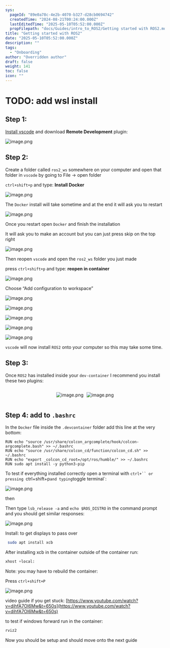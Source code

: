 ```yaml
---
sys:
  pageId: "89e0a78c-4e2b-4070-b327-d28cb0694742"
  createdTime: "2024-08-21T00:24:00.000Z"
  lastEditedTime: "2025-05-10T05:52:00.000Z"
  propFilepath: "docs/Guides/intro_to_ROS2/Getting started with ROS2.md"
title: "Getting started with ROS2"
date: "2025-05-10T05:52:00.000Z"
description: ""
tags:
  - "Onboarding"
author: "Overridden author"
draft: false
weight: 141
toc: false
icon: ""
---
```


# TODO: add wsl install

## Step 1:

[Install vscode](https://code.visualstudio.com/download) and download **Remote Development** plugin:

![image.png](https://prod-files-secure.s3.us-west-2.amazonaws.com/d518164a-d88e-44d1-a4ee-3adb3bd8bce0/efb52993-1881-4a40-b95e-6f020334f022/image.png?X-Amz-Algorithm=AWS4-HMAC-SHA256&X-Amz-Content-Sha256=UNSIGNED-PAYLOAD&X-Amz-Credential=ASIAZI2LB466TK6HGLFY%2F20250617%2Fus-west-2%2Fs3%2Faws4_request&X-Amz-Date=20250617T101015Z&X-Amz-Expires=3600&X-Amz-Security-Token=IQoJb3JpZ2luX2VjEIr%2F%2F%2F%2F%2F%2F%2F%2F%2F%2FwEaCXVzLXdlc3QtMiJGMEQCIEqI7wEYquBtcferrSrKvEHlj98VxNoJzPGbpKK1FpxgAiB1QEaDX96tqHyozb7V3%2Bjf9q3A%2F2vLtrNv%2Bf8%2BIwa5ZSr%2FAwhzEAAaDDYzNzQyMzE4MzgwNSIMA29Ijlr9U938%2Bo6pKtwDNLlsWcXZuTcRvyYQE7z%2FLZaMSuAUg3cN0JqW9HvvosUH8MFAChqOsB82zoUi689qXWEOIhFRph%2FUFbk%2B4HuDaYw9NXxRJ7MbdGeGWhUjZGHs7uROxzUowg%2F%2Bc0IEbyNE%2B9pou7HVYKup0HMimky%2FSTfBxSd6kca1AXF7vlh%2Fy7VjkeILUVhgD9jfSe6sG18zKnvZwj4uYNu2t1AYKT6O%2FeQYuNRh%2FrXQyDtpwmrOkavyBEAB3no0JxkvK6SYGI8CgapqbBoKqd1IYuDDGtBIxz1cOFt2f5QdhzKT8OtT5Pot1b30zIamfrbO8mq1829XxZGpM%2FtmksAltsqh9e71ZX2jM8MFmftxmJVbgHEkRmP7lE0xQOoG%2B12xp15cDw%2BOnEZ4bZVztRxhFDCZiW5fwRRNwy8ay%2BuGv72e2Rqnl3Nu5AKSe1E9iLz%2BLkICBpV%2BR6%2FrXcS6XergqZlnnfEUHKmIQ5dDPZkO2AnlGUfkwszty9%2BErM3%2BNdmXRTYtlRD9u%2BIkc4et1N%2FVxBLsQT8T7eF9CHCnjWyNX0wyaCV5VgIRZgkYsxstNTY%2FGAzWEanxccnYFVJYK5HSXaRWvcDAzA2g0c3aEFe7Sj4Hdq%2BsnzAMAWiue6GSgBdxioMwuO7EwgY6pgH7u%2FgjxLervXllHMSfuJACs0gjTrbYLqLVQqznehnNlCu8fcggMiWz%2Faa7XxOWfN4HB3YJ2pDL2B6GFzQ3CEPpLaPAmFAeAHhAxahLD39T4pB%2Fn1GjULDr8oEmUk3qtK%2FDwIqKOHIXWy%2BDsuKaroH%2BtIZnQZWj4Gb7m3YACd%2Fwm%2FeXL5lSeSzjNp%2B%2BHdNvVtMFXl9zEYyNf6ARxszaRxOJtSm38um2&X-Amz-Signature=b17bcaa6e5b05e5cf7ed3e026b4df358afe3040846033292cdc5ec1b383042d0&X-Amz-SignedHeaders=host&x-amz-checksum-mode=ENABLED&x-id=GetObject)

## Step 2:

Create a folder called `ros2_ws` somewhere on your computer and open that folder in `vscode` by going to File → open folder 

`ctrl+shift+p` and type: **Install Docker**

![image.png](https://prod-files-secure.s3.us-west-2.amazonaws.com/d518164a-d88e-44d1-a4ee-3adb3bd8bce0/2269dc0e-1cd5-47ff-bceb-c04ad9b2eab0/image.png?X-Amz-Algorithm=AWS4-HMAC-SHA256&X-Amz-Content-Sha256=UNSIGNED-PAYLOAD&X-Amz-Credential=ASIAZI2LB466TK6HGLFY%2F20250617%2Fus-west-2%2Fs3%2Faws4_request&X-Amz-Date=20250617T101015Z&X-Amz-Expires=3600&X-Amz-Security-Token=IQoJb3JpZ2luX2VjEIr%2F%2F%2F%2F%2F%2F%2F%2F%2F%2FwEaCXVzLXdlc3QtMiJGMEQCIEqI7wEYquBtcferrSrKvEHlj98VxNoJzPGbpKK1FpxgAiB1QEaDX96tqHyozb7V3%2Bjf9q3A%2F2vLtrNv%2Bf8%2BIwa5ZSr%2FAwhzEAAaDDYzNzQyMzE4MzgwNSIMA29Ijlr9U938%2Bo6pKtwDNLlsWcXZuTcRvyYQE7z%2FLZaMSuAUg3cN0JqW9HvvosUH8MFAChqOsB82zoUi689qXWEOIhFRph%2FUFbk%2B4HuDaYw9NXxRJ7MbdGeGWhUjZGHs7uROxzUowg%2F%2Bc0IEbyNE%2B9pou7HVYKup0HMimky%2FSTfBxSd6kca1AXF7vlh%2Fy7VjkeILUVhgD9jfSe6sG18zKnvZwj4uYNu2t1AYKT6O%2FeQYuNRh%2FrXQyDtpwmrOkavyBEAB3no0JxkvK6SYGI8CgapqbBoKqd1IYuDDGtBIxz1cOFt2f5QdhzKT8OtT5Pot1b30zIamfrbO8mq1829XxZGpM%2FtmksAltsqh9e71ZX2jM8MFmftxmJVbgHEkRmP7lE0xQOoG%2B12xp15cDw%2BOnEZ4bZVztRxhFDCZiW5fwRRNwy8ay%2BuGv72e2Rqnl3Nu5AKSe1E9iLz%2BLkICBpV%2BR6%2FrXcS6XergqZlnnfEUHKmIQ5dDPZkO2AnlGUfkwszty9%2BErM3%2BNdmXRTYtlRD9u%2BIkc4et1N%2FVxBLsQT8T7eF9CHCnjWyNX0wyaCV5VgIRZgkYsxstNTY%2FGAzWEanxccnYFVJYK5HSXaRWvcDAzA2g0c3aEFe7Sj4Hdq%2BsnzAMAWiue6GSgBdxioMwuO7EwgY6pgH7u%2FgjxLervXllHMSfuJACs0gjTrbYLqLVQqznehnNlCu8fcggMiWz%2Faa7XxOWfN4HB3YJ2pDL2B6GFzQ3CEPpLaPAmFAeAHhAxahLD39T4pB%2Fn1GjULDr8oEmUk3qtK%2FDwIqKOHIXWy%2BDsuKaroH%2BtIZnQZWj4Gb7m3YACd%2Fwm%2FeXL5lSeSzjNp%2B%2BHdNvVtMFXl9zEYyNf6ARxszaRxOJtSm38um2&X-Amz-Signature=65e26bdbad89fd051a23b10a4ff9cdb713675a5ed75d399ca80a3c23ca7d82b9&X-Amz-SignedHeaders=host&x-amz-checksum-mode=ENABLED&x-id=GetObject)

The `Docker` install will take sometime and at the end it will ask you to restart

![image.png](https://prod-files-secure.s3.us-west-2.amazonaws.com/d518164a-d88e-44d1-a4ee-3adb3bd8bce0/ed233f78-be33-4b1f-b89c-9c346c0e961e/image.png?X-Amz-Algorithm=AWS4-HMAC-SHA256&X-Amz-Content-Sha256=UNSIGNED-PAYLOAD&X-Amz-Credential=ASIAZI2LB466TK6HGLFY%2F20250617%2Fus-west-2%2Fs3%2Faws4_request&X-Amz-Date=20250617T101015Z&X-Amz-Expires=3600&X-Amz-Security-Token=IQoJb3JpZ2luX2VjEIr%2F%2F%2F%2F%2F%2F%2F%2F%2F%2FwEaCXVzLXdlc3QtMiJGMEQCIEqI7wEYquBtcferrSrKvEHlj98VxNoJzPGbpKK1FpxgAiB1QEaDX96tqHyozb7V3%2Bjf9q3A%2F2vLtrNv%2Bf8%2BIwa5ZSr%2FAwhzEAAaDDYzNzQyMzE4MzgwNSIMA29Ijlr9U938%2Bo6pKtwDNLlsWcXZuTcRvyYQE7z%2FLZaMSuAUg3cN0JqW9HvvosUH8MFAChqOsB82zoUi689qXWEOIhFRph%2FUFbk%2B4HuDaYw9NXxRJ7MbdGeGWhUjZGHs7uROxzUowg%2F%2Bc0IEbyNE%2B9pou7HVYKup0HMimky%2FSTfBxSd6kca1AXF7vlh%2Fy7VjkeILUVhgD9jfSe6sG18zKnvZwj4uYNu2t1AYKT6O%2FeQYuNRh%2FrXQyDtpwmrOkavyBEAB3no0JxkvK6SYGI8CgapqbBoKqd1IYuDDGtBIxz1cOFt2f5QdhzKT8OtT5Pot1b30zIamfrbO8mq1829XxZGpM%2FtmksAltsqh9e71ZX2jM8MFmftxmJVbgHEkRmP7lE0xQOoG%2B12xp15cDw%2BOnEZ4bZVztRxhFDCZiW5fwRRNwy8ay%2BuGv72e2Rqnl3Nu5AKSe1E9iLz%2BLkICBpV%2BR6%2FrXcS6XergqZlnnfEUHKmIQ5dDPZkO2AnlGUfkwszty9%2BErM3%2BNdmXRTYtlRD9u%2BIkc4et1N%2FVxBLsQT8T7eF9CHCnjWyNX0wyaCV5VgIRZgkYsxstNTY%2FGAzWEanxccnYFVJYK5HSXaRWvcDAzA2g0c3aEFe7Sj4Hdq%2BsnzAMAWiue6GSgBdxioMwuO7EwgY6pgH7u%2FgjxLervXllHMSfuJACs0gjTrbYLqLVQqznehnNlCu8fcggMiWz%2Faa7XxOWfN4HB3YJ2pDL2B6GFzQ3CEPpLaPAmFAeAHhAxahLD39T4pB%2Fn1GjULDr8oEmUk3qtK%2FDwIqKOHIXWy%2BDsuKaroH%2BtIZnQZWj4Gb7m3YACd%2Fwm%2FeXL5lSeSzjNp%2B%2BHdNvVtMFXl9zEYyNf6ARxszaRxOJtSm38um2&X-Amz-Signature=6da4a624a9387d5248c78abb33dc836224bcbfb2413a35a1ebb4ba90de18bfe7&X-Amz-SignedHeaders=host&x-amz-checksum-mode=ENABLED&x-id=GetObject)

Once you restart open `Docker` and finish the installation

It will ask you to make an account but you can just press skip on the top right

![image.png](https://prod-files-secure.s3.us-west-2.amazonaws.com/d518164a-d88e-44d1-a4ee-3adb3bd8bce0/21010ad9-1659-4fd9-9f59-9932a09b2a3d/image.png?X-Amz-Algorithm=AWS4-HMAC-SHA256&X-Amz-Content-Sha256=UNSIGNED-PAYLOAD&X-Amz-Credential=ASIAZI2LB466TK6HGLFY%2F20250617%2Fus-west-2%2Fs3%2Faws4_request&X-Amz-Date=20250617T101015Z&X-Amz-Expires=3600&X-Amz-Security-Token=IQoJb3JpZ2luX2VjEIr%2F%2F%2F%2F%2F%2F%2F%2F%2F%2FwEaCXVzLXdlc3QtMiJGMEQCIEqI7wEYquBtcferrSrKvEHlj98VxNoJzPGbpKK1FpxgAiB1QEaDX96tqHyozb7V3%2Bjf9q3A%2F2vLtrNv%2Bf8%2BIwa5ZSr%2FAwhzEAAaDDYzNzQyMzE4MzgwNSIMA29Ijlr9U938%2Bo6pKtwDNLlsWcXZuTcRvyYQE7z%2FLZaMSuAUg3cN0JqW9HvvosUH8MFAChqOsB82zoUi689qXWEOIhFRph%2FUFbk%2B4HuDaYw9NXxRJ7MbdGeGWhUjZGHs7uROxzUowg%2F%2Bc0IEbyNE%2B9pou7HVYKup0HMimky%2FSTfBxSd6kca1AXF7vlh%2Fy7VjkeILUVhgD9jfSe6sG18zKnvZwj4uYNu2t1AYKT6O%2FeQYuNRh%2FrXQyDtpwmrOkavyBEAB3no0JxkvK6SYGI8CgapqbBoKqd1IYuDDGtBIxz1cOFt2f5QdhzKT8OtT5Pot1b30zIamfrbO8mq1829XxZGpM%2FtmksAltsqh9e71ZX2jM8MFmftxmJVbgHEkRmP7lE0xQOoG%2B12xp15cDw%2BOnEZ4bZVztRxhFDCZiW5fwRRNwy8ay%2BuGv72e2Rqnl3Nu5AKSe1E9iLz%2BLkICBpV%2BR6%2FrXcS6XergqZlnnfEUHKmIQ5dDPZkO2AnlGUfkwszty9%2BErM3%2BNdmXRTYtlRD9u%2BIkc4et1N%2FVxBLsQT8T7eF9CHCnjWyNX0wyaCV5VgIRZgkYsxstNTY%2FGAzWEanxccnYFVJYK5HSXaRWvcDAzA2g0c3aEFe7Sj4Hdq%2BsnzAMAWiue6GSgBdxioMwuO7EwgY6pgH7u%2FgjxLervXllHMSfuJACs0gjTrbYLqLVQqznehnNlCu8fcggMiWz%2Faa7XxOWfN4HB3YJ2pDL2B6GFzQ3CEPpLaPAmFAeAHhAxahLD39T4pB%2Fn1GjULDr8oEmUk3qtK%2FDwIqKOHIXWy%2BDsuKaroH%2BtIZnQZWj4Gb7m3YACd%2Fwm%2FeXL5lSeSzjNp%2B%2BHdNvVtMFXl9zEYyNf6ARxszaRxOJtSm38um2&X-Amz-Signature=4dcb3b957495efddadb59f1ef4be49e978d1c1bf0cf1657f2a51d195e1860973&X-Amz-SignedHeaders=host&x-amz-checksum-mode=ENABLED&x-id=GetObject)

Then reopen `vscode` and open the `ros2_ws` folder you just made

press `ctrl+shift+p` and type: **reopen in container**

![image.png](https://prod-files-secure.s3.us-west-2.amazonaws.com/d518164a-d88e-44d1-a4ee-3adb3bd8bce0/4e93b8c2-41ad-488c-8095-c74205196118/image.png?X-Amz-Algorithm=AWS4-HMAC-SHA256&X-Amz-Content-Sha256=UNSIGNED-PAYLOAD&X-Amz-Credential=ASIAZI2LB466TK6HGLFY%2F20250617%2Fus-west-2%2Fs3%2Faws4_request&X-Amz-Date=20250617T101015Z&X-Amz-Expires=3600&X-Amz-Security-Token=IQoJb3JpZ2luX2VjEIr%2F%2F%2F%2F%2F%2F%2F%2F%2F%2FwEaCXVzLXdlc3QtMiJGMEQCIEqI7wEYquBtcferrSrKvEHlj98VxNoJzPGbpKK1FpxgAiB1QEaDX96tqHyozb7V3%2Bjf9q3A%2F2vLtrNv%2Bf8%2BIwa5ZSr%2FAwhzEAAaDDYzNzQyMzE4MzgwNSIMA29Ijlr9U938%2Bo6pKtwDNLlsWcXZuTcRvyYQE7z%2FLZaMSuAUg3cN0JqW9HvvosUH8MFAChqOsB82zoUi689qXWEOIhFRph%2FUFbk%2B4HuDaYw9NXxRJ7MbdGeGWhUjZGHs7uROxzUowg%2F%2Bc0IEbyNE%2B9pou7HVYKup0HMimky%2FSTfBxSd6kca1AXF7vlh%2Fy7VjkeILUVhgD9jfSe6sG18zKnvZwj4uYNu2t1AYKT6O%2FeQYuNRh%2FrXQyDtpwmrOkavyBEAB3no0JxkvK6SYGI8CgapqbBoKqd1IYuDDGtBIxz1cOFt2f5QdhzKT8OtT5Pot1b30zIamfrbO8mq1829XxZGpM%2FtmksAltsqh9e71ZX2jM8MFmftxmJVbgHEkRmP7lE0xQOoG%2B12xp15cDw%2BOnEZ4bZVztRxhFDCZiW5fwRRNwy8ay%2BuGv72e2Rqnl3Nu5AKSe1E9iLz%2BLkICBpV%2BR6%2FrXcS6XergqZlnnfEUHKmIQ5dDPZkO2AnlGUfkwszty9%2BErM3%2BNdmXRTYtlRD9u%2BIkc4et1N%2FVxBLsQT8T7eF9CHCnjWyNX0wyaCV5VgIRZgkYsxstNTY%2FGAzWEanxccnYFVJYK5HSXaRWvcDAzA2g0c3aEFe7Sj4Hdq%2BsnzAMAWiue6GSgBdxioMwuO7EwgY6pgH7u%2FgjxLervXllHMSfuJACs0gjTrbYLqLVQqznehnNlCu8fcggMiWz%2Faa7XxOWfN4HB3YJ2pDL2B6GFzQ3CEPpLaPAmFAeAHhAxahLD39T4pB%2Fn1GjULDr8oEmUk3qtK%2FDwIqKOHIXWy%2BDsuKaroH%2BtIZnQZWj4Gb7m3YACd%2Fwm%2FeXL5lSeSzjNp%2B%2BHdNvVtMFXl9zEYyNf6ARxszaRxOJtSm38um2&X-Amz-Signature=f48f602d3546a298d2be81f6735dc00d38e088ed8cb25a1a5d180ee575a77586&X-Amz-SignedHeaders=host&x-amz-checksum-mode=ENABLED&x-id=GetObject)

Choose “Add configuration to workspace”

![image.png](https://prod-files-secure.s3.us-west-2.amazonaws.com/d518164a-d88e-44d1-a4ee-3adb3bd8bce0/9560b282-5060-4989-ba37-97e7b2c22476/image.png?X-Amz-Algorithm=AWS4-HMAC-SHA256&X-Amz-Content-Sha256=UNSIGNED-PAYLOAD&X-Amz-Credential=ASIAZI2LB466TK6HGLFY%2F20250617%2Fus-west-2%2Fs3%2Faws4_request&X-Amz-Date=20250617T101015Z&X-Amz-Expires=3600&X-Amz-Security-Token=IQoJb3JpZ2luX2VjEIr%2F%2F%2F%2F%2F%2F%2F%2F%2F%2FwEaCXVzLXdlc3QtMiJGMEQCIEqI7wEYquBtcferrSrKvEHlj98VxNoJzPGbpKK1FpxgAiB1QEaDX96tqHyozb7V3%2Bjf9q3A%2F2vLtrNv%2Bf8%2BIwa5ZSr%2FAwhzEAAaDDYzNzQyMzE4MzgwNSIMA29Ijlr9U938%2Bo6pKtwDNLlsWcXZuTcRvyYQE7z%2FLZaMSuAUg3cN0JqW9HvvosUH8MFAChqOsB82zoUi689qXWEOIhFRph%2FUFbk%2B4HuDaYw9NXxRJ7MbdGeGWhUjZGHs7uROxzUowg%2F%2Bc0IEbyNE%2B9pou7HVYKup0HMimky%2FSTfBxSd6kca1AXF7vlh%2Fy7VjkeILUVhgD9jfSe6sG18zKnvZwj4uYNu2t1AYKT6O%2FeQYuNRh%2FrXQyDtpwmrOkavyBEAB3no0JxkvK6SYGI8CgapqbBoKqd1IYuDDGtBIxz1cOFt2f5QdhzKT8OtT5Pot1b30zIamfrbO8mq1829XxZGpM%2FtmksAltsqh9e71ZX2jM8MFmftxmJVbgHEkRmP7lE0xQOoG%2B12xp15cDw%2BOnEZ4bZVztRxhFDCZiW5fwRRNwy8ay%2BuGv72e2Rqnl3Nu5AKSe1E9iLz%2BLkICBpV%2BR6%2FrXcS6XergqZlnnfEUHKmIQ5dDPZkO2AnlGUfkwszty9%2BErM3%2BNdmXRTYtlRD9u%2BIkc4et1N%2FVxBLsQT8T7eF9CHCnjWyNX0wyaCV5VgIRZgkYsxstNTY%2FGAzWEanxccnYFVJYK5HSXaRWvcDAzA2g0c3aEFe7Sj4Hdq%2BsnzAMAWiue6GSgBdxioMwuO7EwgY6pgH7u%2FgjxLervXllHMSfuJACs0gjTrbYLqLVQqznehnNlCu8fcggMiWz%2Faa7XxOWfN4HB3YJ2pDL2B6GFzQ3CEPpLaPAmFAeAHhAxahLD39T4pB%2Fn1GjULDr8oEmUk3qtK%2FDwIqKOHIXWy%2BDsuKaroH%2BtIZnQZWj4Gb7m3YACd%2Fwm%2FeXL5lSeSzjNp%2B%2BHdNvVtMFXl9zEYyNf6ARxszaRxOJtSm38um2&X-Amz-Signature=a62a36dc9fd5a24e5c7abc06be5d117c4a192e4abd350bbf2cbef99cbc3609b0&X-Amz-SignedHeaders=host&x-amz-checksum-mode=ENABLED&x-id=GetObject)

![image.png](https://prod-files-secure.s3.us-west-2.amazonaws.com/d518164a-d88e-44d1-a4ee-3adb3bd8bce0/2ee63f81-886b-48e8-a553-dc6e5eac99e4/image.png?X-Amz-Algorithm=AWS4-HMAC-SHA256&X-Amz-Content-Sha256=UNSIGNED-PAYLOAD&X-Amz-Credential=ASIAZI2LB466TK6HGLFY%2F20250617%2Fus-west-2%2Fs3%2Faws4_request&X-Amz-Date=20250617T101015Z&X-Amz-Expires=3600&X-Amz-Security-Token=IQoJb3JpZ2luX2VjEIr%2F%2F%2F%2F%2F%2F%2F%2F%2F%2FwEaCXVzLXdlc3QtMiJGMEQCIEqI7wEYquBtcferrSrKvEHlj98VxNoJzPGbpKK1FpxgAiB1QEaDX96tqHyozb7V3%2Bjf9q3A%2F2vLtrNv%2Bf8%2BIwa5ZSr%2FAwhzEAAaDDYzNzQyMzE4MzgwNSIMA29Ijlr9U938%2Bo6pKtwDNLlsWcXZuTcRvyYQE7z%2FLZaMSuAUg3cN0JqW9HvvosUH8MFAChqOsB82zoUi689qXWEOIhFRph%2FUFbk%2B4HuDaYw9NXxRJ7MbdGeGWhUjZGHs7uROxzUowg%2F%2Bc0IEbyNE%2B9pou7HVYKup0HMimky%2FSTfBxSd6kca1AXF7vlh%2Fy7VjkeILUVhgD9jfSe6sG18zKnvZwj4uYNu2t1AYKT6O%2FeQYuNRh%2FrXQyDtpwmrOkavyBEAB3no0JxkvK6SYGI8CgapqbBoKqd1IYuDDGtBIxz1cOFt2f5QdhzKT8OtT5Pot1b30zIamfrbO8mq1829XxZGpM%2FtmksAltsqh9e71ZX2jM8MFmftxmJVbgHEkRmP7lE0xQOoG%2B12xp15cDw%2BOnEZ4bZVztRxhFDCZiW5fwRRNwy8ay%2BuGv72e2Rqnl3Nu5AKSe1E9iLz%2BLkICBpV%2BR6%2FrXcS6XergqZlnnfEUHKmIQ5dDPZkO2AnlGUfkwszty9%2BErM3%2BNdmXRTYtlRD9u%2BIkc4et1N%2FVxBLsQT8T7eF9CHCnjWyNX0wyaCV5VgIRZgkYsxstNTY%2FGAzWEanxccnYFVJYK5HSXaRWvcDAzA2g0c3aEFe7Sj4Hdq%2BsnzAMAWiue6GSgBdxioMwuO7EwgY6pgH7u%2FgjxLervXllHMSfuJACs0gjTrbYLqLVQqznehnNlCu8fcggMiWz%2Faa7XxOWfN4HB3YJ2pDL2B6GFzQ3CEPpLaPAmFAeAHhAxahLD39T4pB%2Fn1GjULDr8oEmUk3qtK%2FDwIqKOHIXWy%2BDsuKaroH%2BtIZnQZWj4Gb7m3YACd%2Fwm%2FeXL5lSeSzjNp%2B%2BHdNvVtMFXl9zEYyNf6ARxszaRxOJtSm38um2&X-Amz-Signature=f0bfcc80c297469bf6cf994d17ddbfb131e2c63f8bc77bbd257935b8620e8cdc&X-Amz-SignedHeaders=host&x-amz-checksum-mode=ENABLED&x-id=GetObject)

![image.png](https://prod-files-secure.s3.us-west-2.amazonaws.com/d518164a-d88e-44d1-a4ee-3adb3bd8bce0/ae1580b2-b048-407e-aed9-b584224a7a04/image.png?X-Amz-Algorithm=AWS4-HMAC-SHA256&X-Amz-Content-Sha256=UNSIGNED-PAYLOAD&X-Amz-Credential=ASIAZI2LB466TK6HGLFY%2F20250617%2Fus-west-2%2Fs3%2Faws4_request&X-Amz-Date=20250617T101015Z&X-Amz-Expires=3600&X-Amz-Security-Token=IQoJb3JpZ2luX2VjEIr%2F%2F%2F%2F%2F%2F%2F%2F%2F%2FwEaCXVzLXdlc3QtMiJGMEQCIEqI7wEYquBtcferrSrKvEHlj98VxNoJzPGbpKK1FpxgAiB1QEaDX96tqHyozb7V3%2Bjf9q3A%2F2vLtrNv%2Bf8%2BIwa5ZSr%2FAwhzEAAaDDYzNzQyMzE4MzgwNSIMA29Ijlr9U938%2Bo6pKtwDNLlsWcXZuTcRvyYQE7z%2FLZaMSuAUg3cN0JqW9HvvosUH8MFAChqOsB82zoUi689qXWEOIhFRph%2FUFbk%2B4HuDaYw9NXxRJ7MbdGeGWhUjZGHs7uROxzUowg%2F%2Bc0IEbyNE%2B9pou7HVYKup0HMimky%2FSTfBxSd6kca1AXF7vlh%2Fy7VjkeILUVhgD9jfSe6sG18zKnvZwj4uYNu2t1AYKT6O%2FeQYuNRh%2FrXQyDtpwmrOkavyBEAB3no0JxkvK6SYGI8CgapqbBoKqd1IYuDDGtBIxz1cOFt2f5QdhzKT8OtT5Pot1b30zIamfrbO8mq1829XxZGpM%2FtmksAltsqh9e71ZX2jM8MFmftxmJVbgHEkRmP7lE0xQOoG%2B12xp15cDw%2BOnEZ4bZVztRxhFDCZiW5fwRRNwy8ay%2BuGv72e2Rqnl3Nu5AKSe1E9iLz%2BLkICBpV%2BR6%2FrXcS6XergqZlnnfEUHKmIQ5dDPZkO2AnlGUfkwszty9%2BErM3%2BNdmXRTYtlRD9u%2BIkc4et1N%2FVxBLsQT8T7eF9CHCnjWyNX0wyaCV5VgIRZgkYsxstNTY%2FGAzWEanxccnYFVJYK5HSXaRWvcDAzA2g0c3aEFe7Sj4Hdq%2BsnzAMAWiue6GSgBdxioMwuO7EwgY6pgH7u%2FgjxLervXllHMSfuJACs0gjTrbYLqLVQqznehnNlCu8fcggMiWz%2Faa7XxOWfN4HB3YJ2pDL2B6GFzQ3CEPpLaPAmFAeAHhAxahLD39T4pB%2Fn1GjULDr8oEmUk3qtK%2FDwIqKOHIXWy%2BDsuKaroH%2BtIZnQZWj4Gb7m3YACd%2Fwm%2FeXL5lSeSzjNp%2B%2BHdNvVtMFXl9zEYyNf6ARxszaRxOJtSm38um2&X-Amz-Signature=2b9ab0314c0a89ba42e23957328c726d4f4504407126dcf9b3e5a46f055909e2&X-Amz-SignedHeaders=host&x-amz-checksum-mode=ENABLED&x-id=GetObject)

![image.png](https://prod-files-secure.s3.us-west-2.amazonaws.com/d518164a-d88e-44d1-a4ee-3adb3bd8bce0/53255b28-f75e-430f-b9e3-c0ac8577e42b/image.png?X-Amz-Algorithm=AWS4-HMAC-SHA256&X-Amz-Content-Sha256=UNSIGNED-PAYLOAD&X-Amz-Credential=ASIAZI2LB466TK6HGLFY%2F20250617%2Fus-west-2%2Fs3%2Faws4_request&X-Amz-Date=20250617T101015Z&X-Amz-Expires=3600&X-Amz-Security-Token=IQoJb3JpZ2luX2VjEIr%2F%2F%2F%2F%2F%2F%2F%2F%2F%2FwEaCXVzLXdlc3QtMiJGMEQCIEqI7wEYquBtcferrSrKvEHlj98VxNoJzPGbpKK1FpxgAiB1QEaDX96tqHyozb7V3%2Bjf9q3A%2F2vLtrNv%2Bf8%2BIwa5ZSr%2FAwhzEAAaDDYzNzQyMzE4MzgwNSIMA29Ijlr9U938%2Bo6pKtwDNLlsWcXZuTcRvyYQE7z%2FLZaMSuAUg3cN0JqW9HvvosUH8MFAChqOsB82zoUi689qXWEOIhFRph%2FUFbk%2B4HuDaYw9NXxRJ7MbdGeGWhUjZGHs7uROxzUowg%2F%2Bc0IEbyNE%2B9pou7HVYKup0HMimky%2FSTfBxSd6kca1AXF7vlh%2Fy7VjkeILUVhgD9jfSe6sG18zKnvZwj4uYNu2t1AYKT6O%2FeQYuNRh%2FrXQyDtpwmrOkavyBEAB3no0JxkvK6SYGI8CgapqbBoKqd1IYuDDGtBIxz1cOFt2f5QdhzKT8OtT5Pot1b30zIamfrbO8mq1829XxZGpM%2FtmksAltsqh9e71ZX2jM8MFmftxmJVbgHEkRmP7lE0xQOoG%2B12xp15cDw%2BOnEZ4bZVztRxhFDCZiW5fwRRNwy8ay%2BuGv72e2Rqnl3Nu5AKSe1E9iLz%2BLkICBpV%2BR6%2FrXcS6XergqZlnnfEUHKmIQ5dDPZkO2AnlGUfkwszty9%2BErM3%2BNdmXRTYtlRD9u%2BIkc4et1N%2FVxBLsQT8T7eF9CHCnjWyNX0wyaCV5VgIRZgkYsxstNTY%2FGAzWEanxccnYFVJYK5HSXaRWvcDAzA2g0c3aEFe7Sj4Hdq%2BsnzAMAWiue6GSgBdxioMwuO7EwgY6pgH7u%2FgjxLervXllHMSfuJACs0gjTrbYLqLVQqznehnNlCu8fcggMiWz%2Faa7XxOWfN4HB3YJ2pDL2B6GFzQ3CEPpLaPAmFAeAHhAxahLD39T4pB%2Fn1GjULDr8oEmUk3qtK%2FDwIqKOHIXWy%2BDsuKaroH%2BtIZnQZWj4Gb7m3YACd%2Fwm%2FeXL5lSeSzjNp%2B%2BHdNvVtMFXl9zEYyNf6ARxszaRxOJtSm38um2&X-Amz-Signature=5cdf67377f28aae0818d538d8a05d2e7d1018cb41766f09e7058e2a20dde3f17&X-Amz-SignedHeaders=host&x-amz-checksum-mode=ENABLED&x-id=GetObject)

![image.png](https://prod-files-secure.s3.us-west-2.amazonaws.com/d518164a-d88e-44d1-a4ee-3adb3bd8bce0/7c562767-5af9-4ffb-97d1-327bcdf4ee00/image.png?X-Amz-Algorithm=AWS4-HMAC-SHA256&X-Amz-Content-Sha256=UNSIGNED-PAYLOAD&X-Amz-Credential=ASIAZI2LB466TK6HGLFY%2F20250617%2Fus-west-2%2Fs3%2Faws4_request&X-Amz-Date=20250617T101015Z&X-Amz-Expires=3600&X-Amz-Security-Token=IQoJb3JpZ2luX2VjEIr%2F%2F%2F%2F%2F%2F%2F%2F%2F%2FwEaCXVzLXdlc3QtMiJGMEQCIEqI7wEYquBtcferrSrKvEHlj98VxNoJzPGbpKK1FpxgAiB1QEaDX96tqHyozb7V3%2Bjf9q3A%2F2vLtrNv%2Bf8%2BIwa5ZSr%2FAwhzEAAaDDYzNzQyMzE4MzgwNSIMA29Ijlr9U938%2Bo6pKtwDNLlsWcXZuTcRvyYQE7z%2FLZaMSuAUg3cN0JqW9HvvosUH8MFAChqOsB82zoUi689qXWEOIhFRph%2FUFbk%2B4HuDaYw9NXxRJ7MbdGeGWhUjZGHs7uROxzUowg%2F%2Bc0IEbyNE%2B9pou7HVYKup0HMimky%2FSTfBxSd6kca1AXF7vlh%2Fy7VjkeILUVhgD9jfSe6sG18zKnvZwj4uYNu2t1AYKT6O%2FeQYuNRh%2FrXQyDtpwmrOkavyBEAB3no0JxkvK6SYGI8CgapqbBoKqd1IYuDDGtBIxz1cOFt2f5QdhzKT8OtT5Pot1b30zIamfrbO8mq1829XxZGpM%2FtmksAltsqh9e71ZX2jM8MFmftxmJVbgHEkRmP7lE0xQOoG%2B12xp15cDw%2BOnEZ4bZVztRxhFDCZiW5fwRRNwy8ay%2BuGv72e2Rqnl3Nu5AKSe1E9iLz%2BLkICBpV%2BR6%2FrXcS6XergqZlnnfEUHKmIQ5dDPZkO2AnlGUfkwszty9%2BErM3%2BNdmXRTYtlRD9u%2BIkc4et1N%2FVxBLsQT8T7eF9CHCnjWyNX0wyaCV5VgIRZgkYsxstNTY%2FGAzWEanxccnYFVJYK5HSXaRWvcDAzA2g0c3aEFe7Sj4Hdq%2BsnzAMAWiue6GSgBdxioMwuO7EwgY6pgH7u%2FgjxLervXllHMSfuJACs0gjTrbYLqLVQqznehnNlCu8fcggMiWz%2Faa7XxOWfN4HB3YJ2pDL2B6GFzQ3CEPpLaPAmFAeAHhAxahLD39T4pB%2Fn1GjULDr8oEmUk3qtK%2FDwIqKOHIXWy%2BDsuKaroH%2BtIZnQZWj4Gb7m3YACd%2Fwm%2FeXL5lSeSzjNp%2B%2BHdNvVtMFXl9zEYyNf6ARxszaRxOJtSm38um2&X-Amz-Signature=d4406104e8036ccdd2a79d7d66d9ab2087945e19dedfa0215b59c527588b7baa&X-Amz-SignedHeaders=host&x-amz-checksum-mode=ENABLED&x-id=GetObject)

`vscode` will now install `ROS2` onto your computer so this may take some time.

## Step 3:

Once `ROS2` has installed inside your `dev-container` I recommend you install these two plugins:

<div style="display: flex;flex-direction: row; column-gap:10px; max-width: 630px;justify-content: center;">
<div>

![image.png](https://prod-files-secure.s3.us-west-2.amazonaws.com/d518164a-d88e-44d1-a4ee-3adb3bd8bce0/3fc3d550-5a54-4ba1-ba6b-faa01cdb7369/image.png?X-Amz-Algorithm=AWS4-HMAC-SHA256&X-Amz-Content-Sha256=UNSIGNED-PAYLOAD&X-Amz-Credential=ASIAZI2LB466QNUMFTPN%2F20250617%2Fus-west-2%2Fs3%2Faws4_request&X-Amz-Date=20250617T101023Z&X-Amz-Expires=3600&X-Amz-Security-Token=IQoJb3JpZ2luX2VjEIr%2F%2F%2F%2F%2F%2F%2F%2F%2F%2FwEaCXVzLXdlc3QtMiJIMEYCIQDJ6EtBhjQLvnPXsrZEg3Qus5KOW5n3kHYoKjn3KAPF6wIhAOX8RFQ6sAo6ma06VoXUjkz8SuWQ%2FtQP2HoyYdaSOY2XKv8DCHMQABoMNjM3NDIzMTgzODA1IgyXdBx5q4Jhg3Jy%2F6sq3AOZCU22IsqsxTReS97%2F8OywpeGAk%2FqJ1zBiFv8IL9UuakXin5dm6enJEC6juVqTef4yKGKgPxPkDY%2BivwnyAT3RXGcgD1z4lgaCnhOPQfhSsVjCSdAcza0wUICtvugVTKTf13KPghbw9bInIttDVPDNY74OCShiJDcJBpP8%2ByBZ0HJw0sSzLD%2Bn45%2BeJfb8UXmG4EPFI09fJSAwx8QG3oUj%2BJ45ytizSAn6kcyIIRujiwpeL2Oz4RpvCWf%2FWgWnXazC5vPDtk2b%2B2DppH9DDGxk4%2F1H4pu%2BOfpXGBBYF1MhmFcq9qiuHoVij22qFW0Nr4Ef1jR%2BUVwrLr0IyJu%2FX5xP45lKOa1sx8%2FwvoV52VWQnJgolPdxyuJVESLStfK3i6YQ4EWC6liHIubwwHUmyrsYLvK3gI46uG8y6WJR2qqMoXj%2FrG3BeOvtLb4AAPi3jT2yQ1ymHApOW7Qzy1kun25Xvo6WieB3DQC3ElarLyRkb7SgW%2BgKRavRSllF5dPsrQDriHy9OjUljV0nMshHaOxZ5aBdWWkToLsVQdpEGtMP9QmHvN0o4EkbXB5RJXwYKEKZG6p%2FsJACyWyk6fm8qFSGOICR6rfyy%2FPgvXCIyrTPutzMeaTb3A7Z3TZOaDDn7sTCBjqkATMaEXErpKEmx%2FxaNp7PLgwx6z%2FvALzmiwqCmqw2bYuoaj9rJ4SWPU8v8jXVCsndIzUhM2ePK283WM1xnUHmjWNL6DWEfsgfeigxhv6FeLWoUphorXIXPNP1WB7jroVl%2FB1e46WNhDQARrt4c9FD1oCuxPp3q8jttwvcynri0eSb9IAdFaigpLG9Mb7WOaOmW2SY3G77U7DitJEpCN5cNTabKzlh&X-Amz-Signature=3d8332e75deb4c8ce4d9b55f0ea1ca8a9f0b83fff3c34febe93b77ab4e25653f&X-Amz-SignedHeaders=host&x-amz-checksum-mode=ENABLED&x-id=GetObject)

</div>
<div>

![image.png](https://prod-files-secure.s3.us-west-2.amazonaws.com/d518164a-d88e-44d1-a4ee-3adb3bd8bce0/d994cc66-13c2-4093-a5a3-f84cf4601a82/image.png?X-Amz-Algorithm=AWS4-HMAC-SHA256&X-Amz-Content-Sha256=UNSIGNED-PAYLOAD&X-Amz-Credential=ASIAZI2LB466VZNC6RXA%2F20250617%2Fus-west-2%2Fs3%2Faws4_request&X-Amz-Date=20250617T101023Z&X-Amz-Expires=3600&X-Amz-Security-Token=IQoJb3JpZ2luX2VjEIr%2F%2F%2F%2F%2F%2F%2F%2F%2F%2FwEaCXVzLXdlc3QtMiJHMEUCIQDKDVJeH3LAqbHrTAus8%2F0HY2%2BLw0ZaGpoCVhLJ18XVngIgBLGR0HwUczWxUUTRIPAT%2BLaNF9apaWBAOvi1EhEbi2Iq%2FwMIcxAAGgw2Mzc0MjMxODM4MDUiDKff7iyOXSWWC39naCrcA3Mqh9TFoBEqNz8mkhG5O19ZT%2FJt3hZ2nm4WQD4sr93KZ3nmswrri%2FFqLIpSFXnAQXGHNVpE1cqjQJMaKDBpnuY46zmS%2FdiZD3Cea0R%2BWVLN87DJXj%2FkYOEQGCpah%2F62vtPd6s95QXRG%2F2lN6ah5QYA10TuraWS3JVzq8BUTEsxSRGeeZH%2BYohCoe4lVwyqseaNRvobNqAudGmQYlV34qs4HZDnsRUh4ixZQMtZ4HaWQ0nNVcLRqbzyS2JPLqEGIaTWGfb9hn22Xwe%2BNuLhiVIrwvQ%2FBXI8zNnHspvFqZCBUV2VY3txdXBgDv%2FcGvfyAt%2FgLcUXfcLN3NaLavZsPLf%2BR7qoGmgUZQ9ukkoDOzxcu8oBVBvnc31t98FjFYiySfrxizrnxcXpm9q8%2BxyB85HHPS1ItFmKVNrjqYHA3OeQTwjIcm91zB0GxajNnsh2xxrakY5qcLO5J3EzBFK6G4Q8AIXGp34CW6UGklnDtNeaXyvVDN5jy6Es2475VEdLhtO9gyt1V0fknG%2FkXmXVXkGhHxPHEUPWtd%2B8YS8MSwa8%2FpTatIg4GJ43TfZmtcEGSXtF%2Fgz2ndqhat7e2QGGm8OujxxXcFbHj72qjT9%2FfwKX10v2Nc3BXMVAXxbHNMI7uxMIGOqUBWLRSNOFIH9yvxFbFVhvNPiwP9e5pSvaPmUym3IWUWNN6R1ej5Zi1g%2FREf%2BtuNusq9q8aug4dTjE0JoHGb0jTMs0uz74yfLGM8dPnJYKQ2rUc9JwfmJWv4G0kf6MHy3MvoM4284A2kGZth7hzPRbq49unvcaAR%2B5DOvdByRvmhx4NglZMbDXh6xz25aW4XIPhMu8vOaEx7UHglvR%2Bppyc2XkXLdim&X-Amz-Signature=be85b2d05718c3695957904aa4bcdfc5cf2b6a33ef8c38396e228673cf45f8af&X-Amz-SignedHeaders=host&x-amz-checksum-mode=ENABLED&x-id=GetObject)

</div>
</div>

## Step 4: add to `.bashrc`

In the `Docker` file inside the `.devcontainer` folder add this line at the very bottom: 

```docker
RUN echo "source /usr/share/colcon_argcomplete/hook/colcon-argcomplete.bash" >> ~/.bashrc
RUN echo "source /usr/share/colcon_cd/function/colcon_cd.sh" >> ~/.bashrc
RUN echo "export _colcon_cd_root=/opt/ros/humble/" >> ~/.bashrc
RUN sudo apt install -y python3-pip 
```

To test if everything installed correctly open a terminal with `ctrl+`` or pressing `ctrl+shift+p` and typing `toggle terminal`:

![image.png](https://prod-files-secure.s3.us-west-2.amazonaws.com/d518164a-d88e-44d1-a4ee-3adb3bd8bce0/6a4943d8-b04e-4c02-9a58-775f3384d1a5/image.png?X-Amz-Algorithm=AWS4-HMAC-SHA256&X-Amz-Content-Sha256=UNSIGNED-PAYLOAD&X-Amz-Credential=ASIAZI2LB466TK6HGLFY%2F20250617%2Fus-west-2%2Fs3%2Faws4_request&X-Amz-Date=20250617T101015Z&X-Amz-Expires=3600&X-Amz-Security-Token=IQoJb3JpZ2luX2VjEIr%2F%2F%2F%2F%2F%2F%2F%2F%2F%2FwEaCXVzLXdlc3QtMiJGMEQCIEqI7wEYquBtcferrSrKvEHlj98VxNoJzPGbpKK1FpxgAiB1QEaDX96tqHyozb7V3%2Bjf9q3A%2F2vLtrNv%2Bf8%2BIwa5ZSr%2FAwhzEAAaDDYzNzQyMzE4MzgwNSIMA29Ijlr9U938%2Bo6pKtwDNLlsWcXZuTcRvyYQE7z%2FLZaMSuAUg3cN0JqW9HvvosUH8MFAChqOsB82zoUi689qXWEOIhFRph%2FUFbk%2B4HuDaYw9NXxRJ7MbdGeGWhUjZGHs7uROxzUowg%2F%2Bc0IEbyNE%2B9pou7HVYKup0HMimky%2FSTfBxSd6kca1AXF7vlh%2Fy7VjkeILUVhgD9jfSe6sG18zKnvZwj4uYNu2t1AYKT6O%2FeQYuNRh%2FrXQyDtpwmrOkavyBEAB3no0JxkvK6SYGI8CgapqbBoKqd1IYuDDGtBIxz1cOFt2f5QdhzKT8OtT5Pot1b30zIamfrbO8mq1829XxZGpM%2FtmksAltsqh9e71ZX2jM8MFmftxmJVbgHEkRmP7lE0xQOoG%2B12xp15cDw%2BOnEZ4bZVztRxhFDCZiW5fwRRNwy8ay%2BuGv72e2Rqnl3Nu5AKSe1E9iLz%2BLkICBpV%2BR6%2FrXcS6XergqZlnnfEUHKmIQ5dDPZkO2AnlGUfkwszty9%2BErM3%2BNdmXRTYtlRD9u%2BIkc4et1N%2FVxBLsQT8T7eF9CHCnjWyNX0wyaCV5VgIRZgkYsxstNTY%2FGAzWEanxccnYFVJYK5HSXaRWvcDAzA2g0c3aEFe7Sj4Hdq%2BsnzAMAWiue6GSgBdxioMwuO7EwgY6pgH7u%2FgjxLervXllHMSfuJACs0gjTrbYLqLVQqznehnNlCu8fcggMiWz%2Faa7XxOWfN4HB3YJ2pDL2B6GFzQ3CEPpLaPAmFAeAHhAxahLD39T4pB%2Fn1GjULDr8oEmUk3qtK%2FDwIqKOHIXWy%2BDsuKaroH%2BtIZnQZWj4Gb7m3YACd%2Fwm%2FeXL5lSeSzjNp%2B%2BHdNvVtMFXl9zEYyNf6ARxszaRxOJtSm38um2&X-Amz-Signature=4c9d81b746bb8a6f7b94ff3dc4e31c0a8cbef7c2f3bd7e8f782317aa929ab450&X-Amz-SignedHeaders=host&x-amz-checksum-mode=ENABLED&x-id=GetObject)

then 

Then type `lsb_release -a` and `echo $ROS_DISTRO` in the command prompt and you should get similar responses:

![image.png](https://prod-files-secure.s3.us-west-2.amazonaws.com/d518164a-d88e-44d1-a4ee-3adb3bd8bce0/3e635dec-a805-4e85-8b9e-d000e5b71a4e/image.png?X-Amz-Algorithm=AWS4-HMAC-SHA256&X-Amz-Content-Sha256=UNSIGNED-PAYLOAD&X-Amz-Credential=ASIAZI2LB466TK6HGLFY%2F20250617%2Fus-west-2%2Fs3%2Faws4_request&X-Amz-Date=20250617T101015Z&X-Amz-Expires=3600&X-Amz-Security-Token=IQoJb3JpZ2luX2VjEIr%2F%2F%2F%2F%2F%2F%2F%2F%2F%2FwEaCXVzLXdlc3QtMiJGMEQCIEqI7wEYquBtcferrSrKvEHlj98VxNoJzPGbpKK1FpxgAiB1QEaDX96tqHyozb7V3%2Bjf9q3A%2F2vLtrNv%2Bf8%2BIwa5ZSr%2FAwhzEAAaDDYzNzQyMzE4MzgwNSIMA29Ijlr9U938%2Bo6pKtwDNLlsWcXZuTcRvyYQE7z%2FLZaMSuAUg3cN0JqW9HvvosUH8MFAChqOsB82zoUi689qXWEOIhFRph%2FUFbk%2B4HuDaYw9NXxRJ7MbdGeGWhUjZGHs7uROxzUowg%2F%2Bc0IEbyNE%2B9pou7HVYKup0HMimky%2FSTfBxSd6kca1AXF7vlh%2Fy7VjkeILUVhgD9jfSe6sG18zKnvZwj4uYNu2t1AYKT6O%2FeQYuNRh%2FrXQyDtpwmrOkavyBEAB3no0JxkvK6SYGI8CgapqbBoKqd1IYuDDGtBIxz1cOFt2f5QdhzKT8OtT5Pot1b30zIamfrbO8mq1829XxZGpM%2FtmksAltsqh9e71ZX2jM8MFmftxmJVbgHEkRmP7lE0xQOoG%2B12xp15cDw%2BOnEZ4bZVztRxhFDCZiW5fwRRNwy8ay%2BuGv72e2Rqnl3Nu5AKSe1E9iLz%2BLkICBpV%2BR6%2FrXcS6XergqZlnnfEUHKmIQ5dDPZkO2AnlGUfkwszty9%2BErM3%2BNdmXRTYtlRD9u%2BIkc4et1N%2FVxBLsQT8T7eF9CHCnjWyNX0wyaCV5VgIRZgkYsxstNTY%2FGAzWEanxccnYFVJYK5HSXaRWvcDAzA2g0c3aEFe7Sj4Hdq%2BsnzAMAWiue6GSgBdxioMwuO7EwgY6pgH7u%2FgjxLervXllHMSfuJACs0gjTrbYLqLVQqznehnNlCu8fcggMiWz%2Faa7XxOWfN4HB3YJ2pDL2B6GFzQ3CEPpLaPAmFAeAHhAxahLD39T4pB%2Fn1GjULDr8oEmUk3qtK%2FDwIqKOHIXWy%2BDsuKaroH%2BtIZnQZWj4Gb7m3YACd%2Fwm%2FeXL5lSeSzjNp%2B%2BHdNvVtMFXl9zEYyNf6ARxszaRxOJtSm38um2&X-Amz-Signature=9176e295f6191ca6e4a7b063f1248427bbc79fd6a761342870d6dc7f2d42e85e&X-Amz-SignedHeaders=host&x-amz-checksum-mode=ENABLED&x-id=GetObject)

Install:  to get displays to pass over

```bash
 sudo apt install xcb
```

After installing xcb in the container outside of the container run:

```python
xhost +local:
```

Note: you may have to rebuild the container:

Press `ctrl+shift+P`

![image.png](https://prod-files-secure.s3.us-west-2.amazonaws.com/d518164a-d88e-44d1-a4ee-3adb3bd8bce0/6c2be660-2618-4c38-9c26-53554f7a0b7b/image.png?X-Amz-Algorithm=AWS4-HMAC-SHA256&X-Amz-Content-Sha256=UNSIGNED-PAYLOAD&X-Amz-Credential=ASIAZI2LB466TK6HGLFY%2F20250617%2Fus-west-2%2Fs3%2Faws4_request&X-Amz-Date=20250617T101015Z&X-Amz-Expires=3600&X-Amz-Security-Token=IQoJb3JpZ2luX2VjEIr%2F%2F%2F%2F%2F%2F%2F%2F%2F%2FwEaCXVzLXdlc3QtMiJGMEQCIEqI7wEYquBtcferrSrKvEHlj98VxNoJzPGbpKK1FpxgAiB1QEaDX96tqHyozb7V3%2Bjf9q3A%2F2vLtrNv%2Bf8%2BIwa5ZSr%2FAwhzEAAaDDYzNzQyMzE4MzgwNSIMA29Ijlr9U938%2Bo6pKtwDNLlsWcXZuTcRvyYQE7z%2FLZaMSuAUg3cN0JqW9HvvosUH8MFAChqOsB82zoUi689qXWEOIhFRph%2FUFbk%2B4HuDaYw9NXxRJ7MbdGeGWhUjZGHs7uROxzUowg%2F%2Bc0IEbyNE%2B9pou7HVYKup0HMimky%2FSTfBxSd6kca1AXF7vlh%2Fy7VjkeILUVhgD9jfSe6sG18zKnvZwj4uYNu2t1AYKT6O%2FeQYuNRh%2FrXQyDtpwmrOkavyBEAB3no0JxkvK6SYGI8CgapqbBoKqd1IYuDDGtBIxz1cOFt2f5QdhzKT8OtT5Pot1b30zIamfrbO8mq1829XxZGpM%2FtmksAltsqh9e71ZX2jM8MFmftxmJVbgHEkRmP7lE0xQOoG%2B12xp15cDw%2BOnEZ4bZVztRxhFDCZiW5fwRRNwy8ay%2BuGv72e2Rqnl3Nu5AKSe1E9iLz%2BLkICBpV%2BR6%2FrXcS6XergqZlnnfEUHKmIQ5dDPZkO2AnlGUfkwszty9%2BErM3%2BNdmXRTYtlRD9u%2BIkc4et1N%2FVxBLsQT8T7eF9CHCnjWyNX0wyaCV5VgIRZgkYsxstNTY%2FGAzWEanxccnYFVJYK5HSXaRWvcDAzA2g0c3aEFe7Sj4Hdq%2BsnzAMAWiue6GSgBdxioMwuO7EwgY6pgH7u%2FgjxLervXllHMSfuJACs0gjTrbYLqLVQqznehnNlCu8fcggMiWz%2Faa7XxOWfN4HB3YJ2pDL2B6GFzQ3CEPpLaPAmFAeAHhAxahLD39T4pB%2Fn1GjULDr8oEmUk3qtK%2FDwIqKOHIXWy%2BDsuKaroH%2BtIZnQZWj4Gb7m3YACd%2Fwm%2FeXL5lSeSzjNp%2B%2BHdNvVtMFXl9zEYyNf6ARxszaRxOJtSm38um2&X-Amz-Signature=0f4683aa1b122ec9c8cc99e3f3d0c27f69eeff836889f30e9d6c8d87a1304da4&X-Amz-SignedHeaders=host&x-amz-checksum-mode=ENABLED&x-id=GetObject)

video guide if you get stuck: [https://www.youtube.com/watch?v=dihfA7Ol6Mw&t=650s](https://www.youtube.com/watch?v=dihfA7Ol6Mw&t=650s)

to test if windows forward run in the container:

```bash
rviz2
```

Now you should be setup and should move onto the next guide 
